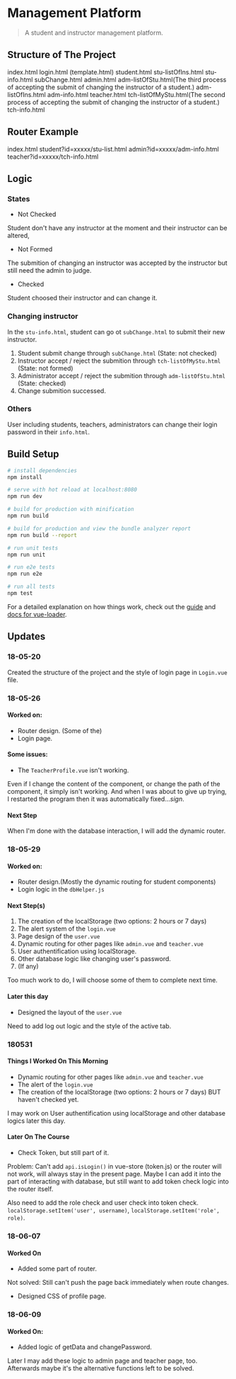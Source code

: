 # Management Platform

> A student and instructor management platform.

## Structure of The Project

index.html
	login.html
	(template.html)
		student.html
			stu-listOfIns.html
			stu-info.html
			subChange.html
		admin.html
			adm-listOfStu.html(The third process of accepting the submit of changing the instructor of a student.)
			adm-listOfIns.html
			adm-info.html
		teacher.html
			tch-listOfMyStu.html(The second process of accepting the submit of changing the instructor of a student.)
			tch-info.html

## Router Example

index.html
	student?id=xxxxx/stu-list.html
	admin?id=xxxxx/adm-info.html
	teacher?id=xxxxx/tch-info.html

## Logic

### States

- Not Checked

Student don't have any instructor at the moment and their instructor can be altered,

- Not Formed

The submition of changing an instructor was accepted by the instructor but still need the admin to judge.

- Checked

Student choosed their instructor and can change it.

### Changing instructor

In the `stu-info.html`, student can go ot `subChange.html` to submit their new instructor.

1. Student submit change through `subChange.html` (State: not checked)
2. Instructor accept / reject the submition through `tch-listOfMyStu.html` (State: not formed)
3. Administrator accept / reject the submition through `adm-listOfStu.html` (State: checked)
4. Change submition successed.

### Others

User including students, teachers, administrators can change their login password in their `info.html`.

## Build Setup

``` bash
# install dependencies
npm install

# serve with hot reload at localhost:8080
npm run dev

# build for production with minification
npm run build

# build for production and view the bundle analyzer report
npm run build --report

# run unit tests
npm run unit

# run e2e tests
npm run e2e

# run all tests
npm test
```

For a detailed explanation on how things work, check out the [guide](http://vuejs-templates.github.io/webpack/) and [docs for vue-loader](http://vuejs.github.io/vue-loader).

## Updates

### 18-05-20

Created the structure of the project and the style of login page in `Login.vue` file.

### 18-05-26

#### Worked on:

- Router design. (Some of the)
- Login page.

#### Some issues:

- The `TeacherProfile.vue` isn't working.

Even if I change the content of the component, or change the path of the component, it simply isn't working.
And when I was about to give up trying, I restarted the program then it was automatically fixed...*sign*.

#### Next Step

When I'm done with the database interaction, I will add the dynamic router.

### 18-05-29

#### Worked on:

- Router design.(Mostly the dynamic routing for student components)
- Login logic in the `dbHelper.js`

#### Next Step(s)

1. The creation of the localStorage (two options: 2 hours or 7 days)
2. The alert system of the `login.vue`
3. Page design of the `user.vue`
4. Dynamic routing for other pages like `admin.vue` and `teacher.vue`
5. User authentification using localStorage.
6. Other database logic like changing user's password.
7. (If any)

Too much work to do, I will choose some of them to complete next time.

#### Later this day

- Designed the layout of the `user.vue`

Need to add log out logic and the style of the active tab.

### 180531

#### Things I Worked On This Morning

- Dynamic routing for other pages like `admin.vue` and `teacher.vue`
- The alert of the `login.vue`
- The creation of the localStorage (two options: 2 hours or 7 days) BUT haven't checked yet.

I may work on User authentification using localStorage and other database logics later this day.

#### Later On The Course

- Check Token, but still part of it.

Problem: Can't add `api.isLogin()` in vue-store (token.js) or the router will not work, will always stay in the present page. Maybe I can add it into the part of interacting with database, but still want to add token check logic into the router itself.

Also need to add the role check and user check into token check.
`localStorage.setItem('user', username)`, `localStorage.setItem('role', role)`.

### 18-06-07

#### Worked On
- Added some part of router.

Not solved: Still can't push the page back immediately when route changes.
- Designed CSS of profile page.

### 18-06-09

#### Worked On:

- Added logic of getData and changePassword.

Later I may add these logic to admin page and teacher page, too. Afterwards maybe it's the alternative functions left to be solved.
